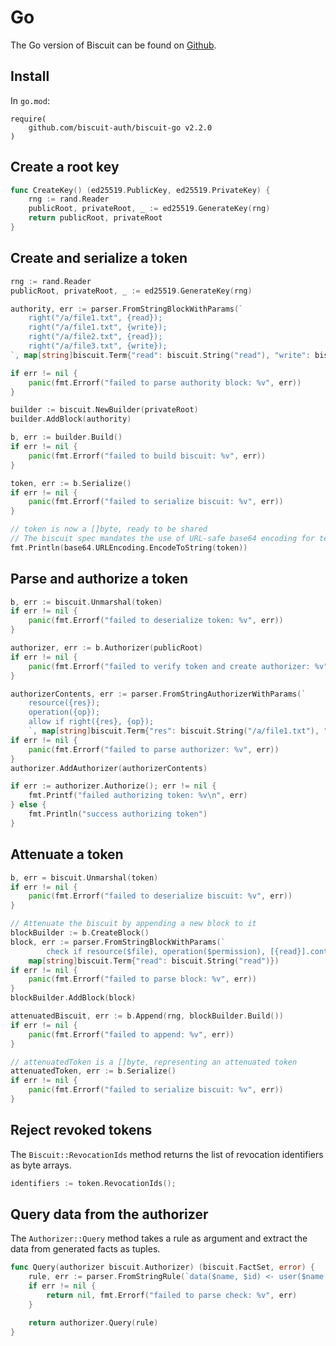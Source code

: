 # Go

The Go version of Biscuit can be found on [Github](https://github.com/biscuit-auth/biscuit-go).

## Install

In `go.mod`:

```
require(
    github.com/biscuit-auth/biscuit-go v2.2.0
)
```

## Create a root key

```go
func CreateKey() (ed25519.PublicKey, ed25519.PrivateKey) {
	rng := rand.Reader
	publicRoot, privateRoot, _ := ed25519.GenerateKey(rng)
	return publicRoot, privateRoot
}
```

## Create and serialize a token

```go
rng := rand.Reader
publicRoot, privateRoot, _ := ed25519.GenerateKey(rng)

authority, err := parser.FromStringBlockWithParams(`
	right("/a/file1.txt", {read});
	right("/a/file1.txt", {write});
	right("/a/file2.txt", {read});
	right("/a/file3.txt", {write});
`, map[string]biscuit.Term{"read": biscuit.String("read"), "write": biscuit.String("write")})

if err != nil {
	panic(fmt.Errorf("failed to parse authority block: %v", err))
}

builder := biscuit.NewBuilder(privateRoot)
builder.AddBlock(authority)

b, err := builder.Build()
if err != nil {
	panic(fmt.Errorf("failed to build biscuit: %v", err))
}

token, err := b.Serialize()
if err != nil {
	panic(fmt.Errorf("failed to serialize biscuit: %v", err))
}

// token is now a []byte, ready to be shared
// The biscuit spec mandates the use of URL-safe base64 encoding for textual representation:
fmt.Println(base64.URLEncoding.EncodeToString(token))
```

## Parse and authorize a token

```go
b, err := biscuit.Unmarshal(token)
if err != nil {
    panic(fmt.Errorf("failed to deserialize token: %v", err))
}

authorizer, err := b.Authorizer(publicRoot)
if err != nil {
    panic(fmt.Errorf("failed to verify token and create authorizer: %v", err))
}

authorizerContents, err := parser.FromStringAuthorizerWithParams(`
	resource({res});
	operation({op});
	allow if right({res}, {op});
	`, map[string]biscuit.Term{"res": biscuit.String("/a/file1.txt"), "op": biscuit.String("read")})
if err != nil {
	panic(fmt.Errorf("failed to parse authorizer: %v", err))
}
authorizer.AddAuthorizer(authorizerContents)

if err := authorizer.Authorize(); err != nil {
    fmt.Printf("failed authorizing token: %v\n", err)
} else {
    fmt.Println("success authorizing token")
}
```

## Attenuate a token

```go
b, err = biscuit.Unmarshal(token)
if err != nil {
    panic(fmt.Errorf("failed to deserialize biscuit: %v", err))
}

// Attenuate the biscuit by appending a new block to it
blockBuilder := b.CreateBlock()
block, err := parser.FromStringBlockWithParams(`
		check if resource($file), operation($permission), [{read}].contains($permission);`,
	map[string]biscuit.Term{"read": biscuit.String("read")})
if err != nil {
	panic(fmt.Errorf("failed to parse block: %v", err))
}
blockBuilder.AddBlock(block)

attenuatedBiscuit, err := b.Append(rng, blockBuilder.Build())
if err != nil {
    panic(fmt.Errorf("failed to append: %v", err))
}

// attenuatedToken is a []byte, representing an attenuated token
attenuatedToken, err := b.Serialize()
if err != nil {
    panic(fmt.Errorf("failed to serialize biscuit: %v", err))
}
```

## Reject revoked tokens

The `Biscuit::RevocationIds` method returns the list of revocation identifiers as byte arrays.

```go
identifiers := token.RevocationIds();
```

## Query data from the authorizer

The `Authorizer::Query` method takes a rule as argument and extract the data from generated facts as tuples.

```go
func Query(authorizer biscuit.Authorizer) (biscuit.FactSet, error) {
	rule, err := parser.FromStringRule(`data($name, $id) <- user($name, $id`)
	if err != nil {
		return nil, fmt.Errorf("failed to parse check: %v", err)
	}

	return authorizer.Query(rule)
}
```